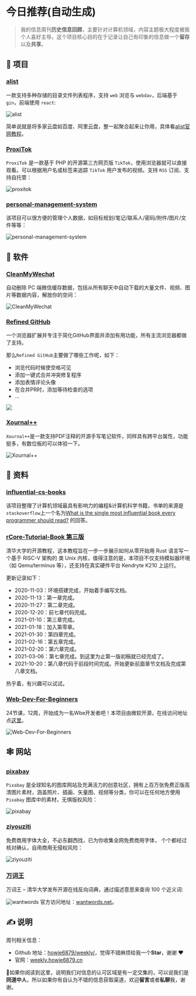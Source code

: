 # 今日推荐(自动生成)

> 我的信息周刊**历史信息回顾**，主要针对计算机领域，内容主题极大程度被我个人喜好主导。这个项目核心目的在于记录让自己有印象的信息做一个**留存**以及**共享**。


## 🎯 项目 

### [alist](https://github.com/Xhofe/alist)

一款支持多种存储的目录文件列表程序，支持 `web` 浏览与 `webdav`，后端基于 `gin`，前端使用 `react`:

![alist](https://img.turingark.com/uPic/alist-20220429094521145.png)

简单说就是将多家云盘如百度、阿里云盘，整一起聚合起来让你用，具体看[alist官网教程](https://alist-doc.nn.ci/docs/intro)。 

### [ProxiTok](https://github.com/pablouser1/ProxiTok)

`ProxiTok` 是一款基于 PHP 的开源第三方网页版 `TikTok`，使用浏览器就可以直接观看。可以根据用户名或标签来追踪 `TikTok` 用户发布的视频。支持 `RSS` 订阅、支持自托管：

![proxitok](https://images-1252557999.file.myqcloud.com/uPic/proxitok.jpg) 

### [personal-management-system](https://github.com/Volmarg/personal-management-system)

该项目可以很方便的管理个人数据，如目标规划/笔记/联系人/密码/附件/图片/文件等等：

![personal-management-system](https://img.turingark.com/uPic/C6hnHx.jpg) 

## 🤖 软件 

### [CleanMyWechat](https://github.com/blackboxo/CleanMyWechat)

自动删除 PC 端微信缓存数据，包括从所有聊天中自动下载的大量文件、视频、图片等数据内容，解放你的空间：

![CleanMyWechat](https://images-1252557999.file.myqcloud.com/uPic/CleanMyWechat.jpeg) 

### [Refined GitHub](https://github.com/refined-github/refined-github)

一个浏览器扩展并专注于简化GitHub界面并添加有用功能，所有主流浏览器都做了支持。

那么`Refined GitHub`主要做了哪些工作呢，如下：

- 浏览代码时候使空格可见
- 添加一键式合并冲突修复程序
- 添加表情评论头像
- 在合并PR时，添加等待检查的选项
- ...

![](https://img.turingark.com/uPic/lI0jFl.png) 

### [Xournal++](https://github.com/xournalpp/xournalpp)

`Xournal++`是一款支持PDF注释的开源手写笔记软件，同样具有跨平台属性，功能挺多，有数位板的可以体验一下。

![Xournal++](https://img.turingark.com/uPic/2DWaXR.jpg) 

## 👀 资料 

### [influential-cs-books](https://github.com/cs-books/influential-cs-books)

该项目整理了计算机领域最具有影响力的编程&计算机科学书籍，书单的来源是`stackoverflow`上一个名为[What is the single most influential book every programmer should read?](https://stackoverflow.com/questions/1711/what-is-the-single-most-influential-book-every-programmer-should-read) 的回答。 

### [rCore-Tutorial-Book 第三版](https://rcore-os.github.io/rCore-Tutorial-Book-v3/index.html)

清华大学的开源教程，这本教程旨在一步一步展示如何从零开始用 Rust 语言写一个基于 RISC-V 架构的 类 Unix 内核，值得注意的是，本项目不仅支持模拟器环境（如 Qemu/terminus 等），还支持在真实硬件平台 Kendryte K210 上运行。

更新记录如下：

- 2020-11-03：环境搭建完成，开始着手编写文档。
- 2020-11-13：第一章完成。
- 2020-11-27：第二章完成。
- 2020-12-20：前七章代码完成。
- 2021-01-10：第三章完成。
- 2021-01-18：加入第零章。
- 2021-01-30：第四章完成。
- 2021-02-16：第五章完成。
- 2021-02-20：第六章完成。
- 2021-03-06：第七章完成。到这里为止第一版初稿就已经完成了。
- 2021-10-20：第八章代码于前段时间完成。开始更新前面章节文档及完成第八章文档。

热乎着，有兴趣可以试试。 

### [Web-Dev-For-Beginners](https://github.com/microsoft/Web-Dev-For-Beginners)

24节课，12周，开始成为一名Wbe开发者吧！本项目由微软开源，在线访问地址点[这里](https://microsoft.github.io/Web-Dev-For-Beginners/#/)。

![Web-Dev-For-Beginners](https://images-1252557999.file.myqcloud.com/uPic/Web-Dev-For-Beginners.jpg) 

## 🕸 网站 

### [pixabay](https://pixabay.com/)

`Pixabay` 是全球知名的图库网站及充满活力的创意社区，拥有上百万张免费正版高清图片素材，涵盖照片、插画、矢量图、视频等分类，你可以在任何地方使用 `Pixabay` 图库中的素材，无惧版权风险：

![pixabay](https://images-1252557999.file.myqcloud.com/uPic/pixabay.jpg) 

### [ziyouziti](https://ziyouziti.com/)

免费商用字体大全，不必东翻西找，已为你收集全网免费商用字体， 个个都经过核对确认，自用商用无侵权风险：

![ziyouziti](https://images-1252557999.file.myqcloud.com/uPic/ziyouziti.jpg) 

### [万词王](https://github.com/thunlp/WantWords)

万词王 – 清华大学发布开源在线反向词典，通过描述意思来查询 100 个近义词:

![wantwords](https://images-1252557999.file.myqcloud.com/uPic/jaL3z5.png)
官方访问地址：[wantwords.net](https://wantwords.net/)。 

## ✍️ 说明

周刊相关信息：

- Github 地址：[howie6879/weekly/](https://github.com/howie6879/weekly/)，觉得不错麻烦给我一个**Star**，谢谢 ❤️
- 官网：[weekly.howie6879.cn](https://weekly.howie6879.cn/)

🙌如果你阅读到这里，说明我们对信息的认可区域是有一定交集的，可以说我们是**同道中人**，所以如果你有自认为不错的信息获取渠道，欢迎**留言**或者**私聊**我，谢谢。
